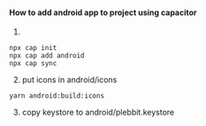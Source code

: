 #### How to add android app to project using capacitor

1.
```
npx cap init
npx cap add android
npx cap sync
```

2. put icons in android/icons
```
yarn android:build:icons
```

3. copy keystore to android/plebbit.keystore
